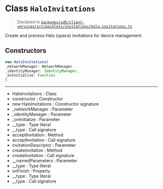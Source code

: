 # Class `HaloInvitations`
> Declared in [`packages/sdk/client-services/src/packlets/invitations/halo-invitations.ts`](https://github.com/dxos/protocols/blob/main/packages/sdk/client-services/src/packlets/invitations/halo-invitations.ts#L23)

Create and process Halo (space) invitations for device management.

## Constructors
```ts
new HaloInvitations(
_networkManager: NetworkManager,
_identityManager: IdentityManager,
_onInitialize: Function
)
```

---
- HaloInvitations : Class
- constructor : Constructor
- new HaloInvitations : Constructor signature
- _networkManager : Parameter
- _identityManager : Parameter
- _onInitialize : Parameter
- __type : Type literal
- __type : Call signature
- acceptInvitation : Method
- acceptInvitation : Call signature
- invitationDescriptor : Parameter
- createInvitation : Method
- createInvitation : Call signature
- __namedParameters : Parameter
- __type : Type literal
- onFinish : Property
- __type : Type literal
- __type : Call signature
